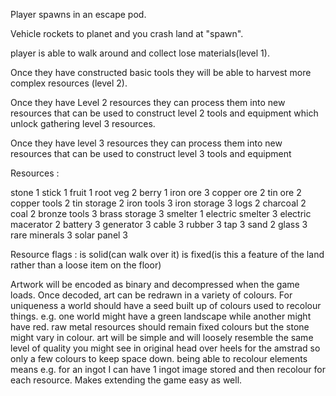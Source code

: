 Player spawns in an escape pod. 

Vehicle rockets to planet and you crash land at "spawn". 

player is able to walk around and collect lose materials(level 1). 

Once they have constructed basic tools they will be able to harvest more complex resources (level 2). 

Once they have Level 2 resources they can process them into new resources that can be used to construct level 2 tools and equipment which unlock gathering level 3 resources. 

Once they have level 3 resources they can process them into new resources that can be used to construct level 3 tools and equipment

Resources : 

stone               1
stick               1
fruit               1
root veg            2
berry               1
iron ore            3
copper ore          2
tin ore             2
copper tools        2
tin storage         2
iron tools          3
iron storage        3
logs                2
charcoal            2
coal                2
bronze tools        3
brass storage       3
smelter             1
electric smelter    3
electric macerator  2
battery             3
generator           3
cable               3
rubber              3
tap                 3
sand                2
glass               3
rare minerals       3
solar panel         3


Resource flags : 
is solid(can walk over it)
is fixed(is this a feature of the land rather than a loose item on the floor)

Artwork will be encoded as binary and decompressed when the game loads. Once decoded, art can be redrawn in a variety of colours. For uniqueness a world should have a seed built up of colours used to recolour things. e.g. one world might have a green landscape while another might have red. raw metal resources should remain fixed colours but the stone might vary in colour. art will be simple and will loosely resemble the same level of quality you might see in original head over heels for the amstrad so only a few colours to keep space down. being able to recolour elements means e.g. for an ingot I can have 1 ingot image stored and then recolour for each resource. Makes extending the game easy as well.


